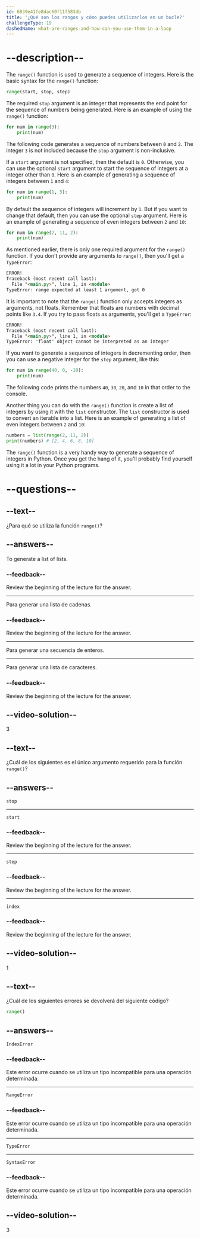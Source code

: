 ```yaml
---
id: 6839e41fe8dac60f11f583db
title: '¿Qué son los rangos y cómo puedes utilizarlos en un bucle?'
challengeType: 19
dashedName: what-are-ranges-and-how-can-you-use-them-in-a-loop
---
```


# --description--

The `range()` function is used to generate a sequence of integers. Here is the basic syntax for the `range()` function:

```py
range(start, stop, step)
```

The required `stop` argument is an integer that represents the end point for the sequence of numbers being generated. Here is an example of using the `range()` function:

```py
for num in range(3):
    print(num)
```

The following code generates a sequence of numbers between `0` and `2`. The integer `3` is not included because the `stop` argument is non-inclusive.

If a `start` argument is not specified, then the default is `0`. Otherwise, you can use the optional `start` argument to start the sequence of integers at a integer other than `0`. Here is an example of generating a sequence of integers between `1` and `4`:

```py
for num in range(1, 5):
    print(num)
```

By default the sequence of integers will increment by `1`. But if you want to change that default, then you can use the optional `step` argument. Here is an example of generating a sequence of even integers between `2` and `10`:

```py
for num in range(2, 11, 2):
    print(num)
```

As mentioned earlier, there is only one required argument for the `range()` function. If you don't provide any arguments to `range()`, then you'll get a `TypeError`:

```md
ERROR!
Traceback (most recent call last):
  File "<main.py>", line 1, in <module>
TypeError: range expected at least 1 argument, got 0
```

It is important to note that the `range()` function only accepts integers as arguments, not floats. Remember that floats are numbers with decimal points like `3.4`. If you try to pass floats as arguments, you'll get a `TypeError`:

```md
ERROR!
Traceback (most recent call last):
  File "<main.py>", line 1, in <module>
TypeError: 'float' object cannot be interpreted as an integer
```

If you want to generate a sequence of integers in decrementing order, then you can use a negative integer for the `step` argument, like this:

```py
for num in range(40, 0, -10):
    print(num)
```

The following code prints the numbers `40`, `30`, `20`, and `10` in that order to the console.

Another thing you can do with the `range()` function is create a list of integers by using it with the `list` constructor. The `list` constructor is used to convert an iterable into a list. Here is an example of generating a list of even integers between `2` and `10`:

```py
numbers = list(range(2, 11, 2))
print(numbers) # [2, 4, 6, 8, 10]
```

The `range()` function is a very handy way to generate a sequence of integers in Python. Once you get the hang of it, you'll probably find yourself using it a lot in your Python programs.

# --questions--

## --text--

¿Para qué se utiliza la función `range()`?

## --answers--

To generate a list of lists.

### --feedback--

Review the beginning of the lecture for the answer.

---

Para generar una lista de cadenas.

### --feedback--

Review the beginning of the lecture for the answer.

---

Para generar una secuencia de enteros.

---

Para generar una lista de caracteres.

### --feedback--

Review the beginning of the lecture for the answer.

## --video-solution--

3

## --text--

¿Cuál de los siguientes es el único argumento requerido para la función `range()`?

## --answers--

`stop`

---

`start`

### --feedback--

Review the beginning of the lecture for the answer.

---

`step`

### --feedback--

Review the beginning of the lecture for the answer.

---

`index`

### --feedback--

Review the beginning of the lecture for the answer.

## --video-solution--

1

## --text--

¿Cuál de los siguientes errores se devolverá del siguiente código?

```py
range()
```

## --answers--

`IndexError`

### --feedback--

Este error ocurre cuando se utiliza un tipo incompatible para una operación determinada.

---

`RangeError`

### --feedback--

Este error ocurre cuando se utiliza un tipo incompatible para una operación determinada.

---

`TypeError`

---

`SyntaxError`

### --feedback--

Este error ocurre cuando se utiliza un tipo incompatible para una operación determinada.

## --video-solution--

3
